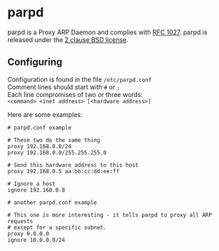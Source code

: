 # parpd

parpd is a Proxy ARP Daemon and complies with
[RFC 1027](http://tools.ietf.org/html/rfc1027).
parpd is released under the
[2 clause BSD license](http://www.freebsd.org/copyright/freebsd-license.html).

## Configuring

Configuration is found in the file `/etc/parpd.conf`  
Comment lines should start with `#` or `;`  
Each line compromises of two or three words:  
`<command> <inet address> [<hardware address>]`

Here are some examples:

```
# parpd.conf example

# These two do the same thing
proxy 192.168.0.0/24
proxy 192.168.0.0/255.255.255.0

# Send this hardware address to this host
proxy 192.168.0.5 aa:bb:cc:dd:ee:ff

# Ignore a host
ignore 192.168.0.8
```

```
# another parpd.conf example

# This one is more interesting - it tells parpd to proxy all ARP requests
# except for a specific subnet.
proxy 0.0.0.0
ignore 10.0.0.0/24
```
